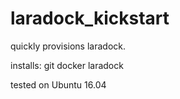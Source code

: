 # laradock_kickstart

quickly provisions laradock.

installs:
git
docker
laradock

tested on Ubuntu 16.04
